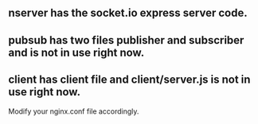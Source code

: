 ## nserver has the socket.io express server code.
## pubsub has two files publisher and subscriber and is not in use right now.
## client has client file and client/server.js is not in use right now.

Modify your nginx.conf file accordingly.